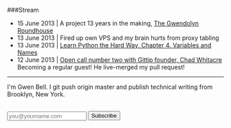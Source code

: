###Stream

+ 15 June 2013 | A project 13 years in the making, [The Gwendolyn Roundhouse](http://gwenbell.com/writing#roundhouse)
+ 13 June 2013 | Fired up own VPS and my brain hurts from proxy tabling
+ 13 June 2013 | [Learn Python the Hard Way, Chapter 4. Variables and Names](http://learnpythonthehardway.org/book/ex4.html)
+ 12 June 2013 | [Open call number two with Gittip founder, Chad Whitacre](http://www.youtube.com/watch?v=AmHuTYPt0fE#t=53m02s) Becoming a regular guest! He live-merged my pull request!

<hr />

I'm Gwen Bell. I git push origin master and publish technical writing from Brooklyn, New York. 

<script data-gittip-username="gwenbell" src="https://www.gittip.com/assets/widgets/0002.js"></script>

<br />

<script type="text/javascript" language="JavaScript" src="http://gwenbell.us7.list-manage1.com/subscriber-count?b=36&u=ac10ba0f-6fd2-4627-94f8-530415f47ff6&id=354f3e7685"></script>

<div id="mc_embed_signup">
<form action="http://gwenbell.us7.list-manage2.com/subscribe/post?u=9a3b9ea24469d6d86a5bd1626&amp;id=354f3e7685" method="post" id="mc-embedded-subscribe-form" name="mc-embedded-subscribe-form" class="validate" target="_blank" novalidate>
	
<input type="email" value="" name="EMAIL" class="email" id="mce-EMAIL" placeholder="you@yourname.com" required style="float: left; margin-right: .2em; margin-top: 1px;">

<input type="submit" value="Subscribe" name="subscribe" id="mc-embedded-subscribe" class="button">

</form>
</div>